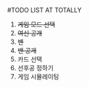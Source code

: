 #TODO LIST AT TOTALLY
1. ~~게임 모드 선택~~
2. ~~여신 공개~~  
3. ~~밴~~
4. ~~밴 공개~~
5. 카드 선택
6. 선후공 정하기
7. 게임 시뮬레이팅

